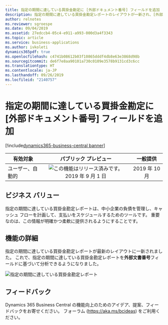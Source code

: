 ```yaml
---
title: 指定の期間に達している買掛金勘定に [外部ドキュメント番号] フィールドを追加
description: 指定の期間に達している買掛金勘定レポートのレイアウトが一新され、[外部ドキュメント番号] フィールドが追加されました
author: relnotes
ms.reviewer: sgroespe
ms.date: 09/04/2019
ms.assetid: 27edccb4-05c4-e911-a993-000d3a4f3343
ms.topic: article
ms.service: business-applications
ms.author: ivkoleti
dynamics365pdf: true
ms.openlocfilehash: c4741b08612b03f10865dddf4db8e63e3868d98b
ms.sourcegitcommit: de6f7e8aa90101a730c0109e3578b9131cd3c6cc
ms.translationtype: HT
ms.contentlocale: ja-JP
ms.lasthandoff: 09/26/2019
ms.locfileid: "2140757"
---
```

# <a name="aged-accounts-payable-includes-external-document-number-field"></a>指定の期間に達している買掛金勘定に [外部ドキュメント番号] フィールドを追加
[!include[dynamics365-business-central banner](../includes/dynamics365-business-central.md)]

| 有効対象    |  パブリック プレビュー | 一般提供 | 
| ---------- | :----------: |:----------: |
|ユーザー、自動的|![この機能はリリース済みです。](/dynamics365-release-plan/media/green-checkmark.png "この機能はリリース済みです。") 2019 年 9 月 1 日| 2019 年 10 月|


## <a name="business-value"></a>ビジネス バリュー
<!-- bv start -->
指定の期間に達している買掛金勘定レポートは、中小企業の負債を管理し、キャッシュ フローを計画して、支払いをスケジュールするためのツールです。 重要なのは、この情報が明確かつ柔軟に提供されるようにすることです。
<!-- bv end -->



## <a name="feature-details"></a>機能の詳細
<!--feature detail start -->
指定の期間に達している買掛金勘定レポートが最新のレイアウトに一新されました。 これで、指定の期間に達している買掛金勘定レポートを**外部文書番号**フィールドに基づいて分析できるようになりました。
<!--feature detail end -->

![指定の期間に達している買掛金勘定レポート](media/aged-account-payable.png "指定の期間に達している買掛金勘定レポート")
<!-- Picture 1 -->







## <a name="tell-us-what-you-think"></a>フィードバック
Dynamics 365 Business Central の機能向上のためのアイデア、提案、フィードバックをお寄せください。 フォーラム (https://aka.ms/bcideas) をご利用ください。



